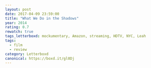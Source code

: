 ```yaml
---
layout: post 
date: 2017-04-09 23:59:00
title: "What We Do in the Shadows"
year: 2014
rating: 0.7
rewatch: true
tags_letterboxd: mockumentary, Amazon, streaming, HDTV, NYC, Leah
tags:
  - film
  - review
category: Letterboxd
canonical: https://boxd.it/gl0Dj
---
```

